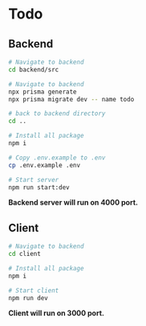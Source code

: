# Todo

## Backend

```bash
# Navigate to backend
cd backend/src

# Navigate to backend
npx prisma generate
npx prisma migrate dev -- name todo

# back to backend directory
cd ..

# Install all package
npm i

# Copy .env.example to .env
cp .env.example .env

# Start server
npm run start:dev
```

**Backend server will run on 4000 port.**

## Client

```bash
# Navigate to backend
cd client

# Install all package
npm i

# Start client
npm run dev
```

**Client will run on 3000 port.**
